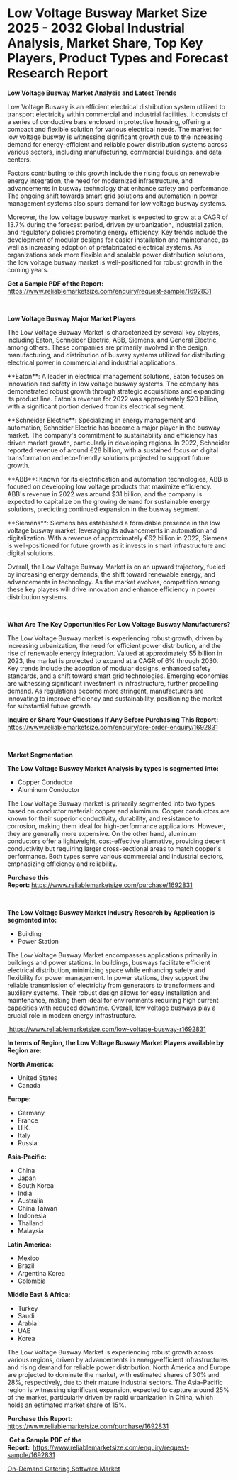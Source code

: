 <p><h1>Low Voltage Busway Market Size 2025 - 2032 Global Industrial Analysis, Market Share, Top Key Players, Product Types and Forecast Research Report</h1></p><p><strong>Low Voltage Busway Market Analysis and Latest Trends</strong></p>
<p><p>Low Voltage Busway is an efficient electrical distribution system utilized to transport electricity within commercial and industrial facilities. It consists of a series of conductive bars enclosed in protective housing, offering a compact and flexible solution for various electrical needs. The market for low voltage busway is witnessing significant growth due to the increasing demand for energy-efficient and reliable power distribution systems across various sectors, including manufacturing, commercial buildings, and data centers.</p><p>Factors contributing to this growth include the rising focus on renewable energy integration, the need for modernized infrastructure, and advancements in busway technology that enhance safety and performance. The ongoing shift towards smart grid solutions and automation in power management systems also spurs demand for low voltage busway systems.</p><p>Moreover, the low voltage busway market is expected to grow at a CAGR of 13.7% during the forecast period, driven by urbanization, industrialization, and regulatory policies promoting energy efficiency. Key trends include the development of modular designs for easier installation and maintenance, as well as increasing adoption of prefabricated electrical systems. As organizations seek more flexible and scalable power distribution solutions, the low voltage busway market is well-positioned for robust growth in the coming years.</p></p>
<p><strong>Get a Sample PDF of the Report:&nbsp;</strong> <a href="https://www.reliablemarketsize.com/enquiry/request-sample/1692831?utm_campaign=2462&utm_medium=2&utm_source=Github&utm_content=ia&utm_term=27032025&utm_id=low-voltage-busway">https://www.reliablemarketsize.com/enquiry/request-sample/1692831</a></p>
<p>&nbsp;</p>
<p><strong>Low Voltage Busway Major Market Players</strong></p>
<p><p>The Low Voltage Busway Market is characterized by several key players, including Eaton, Schneider Electric, ABB, Siemens, and General Electric, among others. These companies are primarily involved in the design, manufacturing, and distribution of busway systems utilized for distributing electrical power in commercial and industrial applications.</p><p>**Eaton**: A leader in electrical management solutions, Eaton focuses on innovation and safety in low voltage busway systems. The company has demonstrated robust growth through strategic acquisitions and expanding its product line. Eaton's revenue for 2022 was approximately $20 billion, with a significant portion derived from its electrical segment.</p><p>**Schneider Electric**: Specializing in energy management and automation, Schneider Electric has become a major player in the busway market. The company's commitment to sustainability and efficiency has driven market growth, particularly in developing regions. In 2022, Schneider reported revenue of around €28 billion, with a sustained focus on digital transformation and eco-friendly solutions projected to support future growth.</p><p>**ABB**: Known for its electrification and automation technologies, ABB is focused on developing low voltage products that maximize efficiency. ABB's revenue in 2022 was around $31 billion, and the company is expected to capitalize on the growing demand for sustainable energy solutions, predicting continued expansion in the busway segment.</p><p>**Siemens**: Siemens has established a formidable presence in the low voltage busway market, leveraging its advancements in automation and digitalization. With a revenue of approximately €62 billion in 2022, Siemens is well-positioned for future growth as it invests in smart infrastructure and digital solutions.</p><p>Overall, the Low Voltage Busway Market is on an upward trajectory, fueled by increasing energy demands, the shift toward renewable energy, and advancements in technology. As the market evolves, competition among these key players will drive innovation and enhance efficiency in power distribution systems.</p></p>
<p>&nbsp;</p>
<p><strong>What Are The Key Opportunities For Low Voltage Busway Manufacturers?</strong></p>
<p><p>The Low Voltage Busway market is experiencing robust growth, driven by increasing urbanization, the need for efficient power distribution, and the rise of renewable energy integration. Valued at approximately $5 billion in 2023, the market is projected to expand at a CAGR of 6% through 2030. Key trends include the adoption of modular designs, enhanced safety standards, and a shift toward smart grid technologies. Emerging economies are witnessing significant investment in infrastructure, further propelling demand. As regulations become more stringent, manufacturers are innovating to improve efficiency and sustainability, positioning the market for substantial future growth.</p></p>
<p><strong>Inquire or Share Your Questions If Any Before Purchasing This Report:</strong> <a href="https://www.reliablemarketsize.com/enquiry/pre-order-enquiry/1692831?utm_campaign=2462&utm_medium=2&utm_source=Github&utm_content=ia&utm_term=27032025&utm_id=low-voltage-busway">https://www.reliablemarketsize.com/enquiry/pre-order-enquiry/1692831</a></p>
<p>&nbsp;</p>
<p><strong>Market Segmentation</strong></p>
<p><strong>The Low Voltage Busway Market Analysis by types is segmented into:</strong></p>
<p><ul><li>Copper Conductor</li><li>Aluminum Conductor</li></ul></p>
<p><p>The Low Voltage Busway market is primarily segmented into two types based on conductor material: copper and aluminum. Copper conductors are known for their superior conductivity, durability, and resistance to corrosion, making them ideal for high-performance applications. However, they are generally more expensive. On the other hand, aluminum conductors offer a lightweight, cost-effective alternative, providing decent conductivity but requiring larger cross-sectional areas to match copper's performance. Both types serve various commercial and industrial sectors, emphasizing efficiency and reliability.</p></p>
<p><strong>Purchase this Report:&nbsp;</strong><a href="https://www.reliablemarketsize.com/purchase/1692831?utm_campaign=2462&utm_medium=2&utm_source=Github&utm_content=ia&utm_term=27032025&utm_id=low-voltage-busway">https://www.reliablemarketsize.com/purchase/1692831</a></p>
<p>&nbsp;</p>
<p><strong>The Low Voltage Busway Market Industry Research by Application is segmented into:</strong></p>
<p><ul><li>Building</li><li>Power Station</li></ul></p>
<p><p>The Low Voltage Busway Market encompasses applications primarily in buildings and power stations. In buildings, busways facilitate efficient electrical distribution, minimizing space while enhancing safety and flexibility for power management. In power stations, they support the reliable transmission of electricity from generators to transformers and auxiliary systems. Their robust design allows for easy installation and maintenance, making them ideal for environments requiring high current capacities with reduced downtime. Overall, low voltage busways play a crucial role in modern energy infrastructure.</p></p>
<p><a href="https://www.reliablemarketsize.com/low-voltage-busway-r1692831?utm_campaign=2462&utm_medium=2&utm_source=Github&utm_content=ia&utm_term=27032025&utm_id=low-voltage-busway">&nbsp;https://www.reliablemarketsize.com/low-voltage-busway-r1692831</a></p>
<p><strong>In terms of Region, the Low Voltage Busway Market Players available by Region are:</strong></p>
<p>
    <p> <strong> North America: </strong>
        <ul>
            <li>United States</li>
            <li>Canada</li>
        </ul>
        </p> 
    <p> <strong> Europe: </strong>
        <ul>
            <li>Germany</li>
            <li>France</li>
            <li>U.K.</li>
            <li>Italy</li>
            <li>Russia</li>
        </ul>
        </p> 
    <p> <strong> Asia-Pacific: </strong>
        <ul>
            <li>China</li>
            <li>Japan</li>
            <li>South Korea</li>
            <li>India</li>
            <li>Australia</li>
            <li>China Taiwan</li>
            <li>Indonesia</li>
            <li>Thailand</li>
            <li>Malaysia</li>
        </ul>
        </p> 
    <p> <strong> Latin America: </strong>
        <ul>
            <li>Mexico</li>
            <li>Brazil</li>
            <li>Argentina Korea</li>
            <li>Colombia</li>
        </ul>
        </p> 
    <p> <strong> Middle East & Africa: </strong>
        <ul>
            <li>Turkey</li>
            <li>Saudi</li>
            <li>Arabia</li>
            <li>UAE</li>
            <li>Korea</li>
        </ul>
    </p>
    </p>
<p><p>The Low Voltage Busway Market is experiencing robust growth across various regions, driven by advancements in energy-efficient infrastructures and rising demand for reliable power distribution. North America and Europe are projected to dominate the market, with estimated shares of 30% and 28%, respectively, due to their mature industrial sectors. The Asia-Pacific region is witnessing significant expansion, expected to capture around 25% of the market, particularly driven by rapid urbanization in China, which holds an estimated market share of 15%.</p></p>
<p><strong>Purchase this Report: </strong><a href="https://www.reliablemarketsize.com/purchase/1692831?utm_campaign=2462&utm_medium=2&utm_source=Github&utm_content=ia&utm_term=27032025&utm_id=low-voltage-busway">https://www.reliablemarketsize.com/purchase/1692831</a></p>
<p>&nbsp;<strong>Get a Sample PDF of the Report:&nbsp;&nbsp;</strong><a href="https://www.reliablemarketsize.com/enquiry/request-sample/1692831?utm_campaign=2462&utm_medium=2&utm_source=Github&utm_content=ia&utm_term=27032025&utm_id=low-voltage-busway">https://www.reliablemarketsize.com/enquiry/request-sample/1692831</a></p>
<p><strong></strong></p>
<p><p><a href="https://github.com/mayabungard8092/Market-Research-Report-List-1/blob/main/on-demand-catering-software-market.md?utm_campaign=2462&utm_medium=2&utm_source=Github&utm_content=ia&utm_term=27032025&utm_id=low-voltage-busway">On-Demand Catering Software Market</a></p></p>